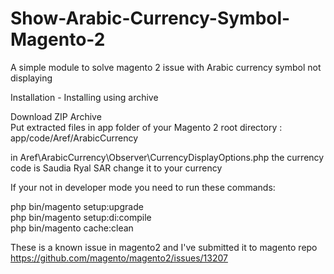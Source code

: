 # Show-Arabic-Currency-Symbol-Magento-2
A simple module to solve magento 2 issue with Arabic currency symbol not displaying


Installation - Installing using archive

Download ZIP Archive  
Put extracted files in app folder of your Magento 2 root directory : app/code/Aref/ArabicCurrency  

in Aref\ArabicCurrency\Observer\CurrencyDisplayOptions.php the currency code is Saudia Ryal SAR change it to your currency

If your not in developer mode you need to run these commands:  
  
php bin/magento setup:upgrade  
php bin/magento setup:di:compile  
php bin/magento cache:clean  


These is a known issue in magento2 and I've submitted it to magento repo  
https://github.com/magento/magento2/issues/13207
